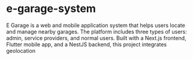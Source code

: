 # e-garage-system
E Garage is a web and mobile application system that helps users locate and manage nearby garages. The platform includes three types of users: admin, service providers, and normal users. Built with a Next.js frontend, Flutter mobile app, and a NestJS backend, this project integrates geolocation
